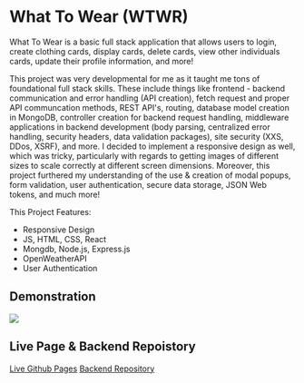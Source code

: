 # What To Wear (WTWR)

What To Wear is a basic full stack application that allows users to login, create clothing cards, display cards, delete cards, view other individuals cards, update their profile information, and more! 

This project was very developmental for me as it taught me tons of foundational full stack skills. These include things like frontend - backend communication and error handling (API creation), fetch request and proper API communcation methods, REST API's, routing, database model creation in MongoDB, controller creation for backend request handling, middleware applications in backend development (body parsing, centralized error handling, security headers, data validation packages), site security (XXS, DDos, XSRF), and more. I decided to implement a responsive design as well, which was tricky, particularly with regards to getting images of different sizes to scale correctly at different screen dimensions. Moreover, this project furthered my understanding of the use & creation of modal popups, form validation, user authentication, secure data storage, JSON Web tokens, and much more!

This Project Features:

- Responsive Design
- JS, HTML, CSS, React
- Mongdb, Node.js, Express.js
- OpenWeatherAPI
- User Authentication

## Demonstration

![](https://media.giphy.com/media/v1.Y2lkPTc5MGI3NjExeWRzN3dubjZyaGd4ZmFoYnN6dWk4YnFsMnZrbnc4eW9ubjg4OThzeSZlcD12MV9pbnRlcm5hbF9naWZfYnlfaWQmY3Q9Zw/Dla5MobtRtUAfd6qpb/giphy.gif)


## Live Page & Backend Repoistory
[Live Github Pages](https://chadmcasey.github.io/se_project_react/)
[Backend Repository](https://github.com/ChadMCasey/se_project_express)
